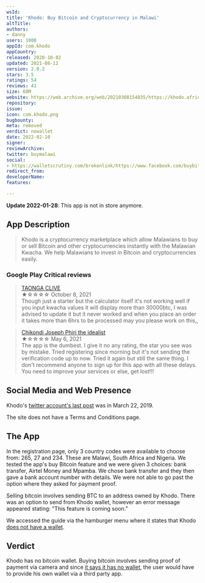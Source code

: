 ```yaml
---
wsId: 
title: 'Khodo: Buy Bitcoin and Cryptocurrency in Malawi'
altTitle: 
authors:
- danny
users: 1000
appId: com.khodo
appCountry: 
released: 2020-10-02
updated: 2021-08-12
version: 2.0.2
stars: 3.5
ratings: 54
reviews: 41
size: 60M
website: https://web.archive.org/web/20210308154035/https://khodo.africa/
repository: 
issue: 
icon: com.khodo.png
bugbounty: 
meta: removed
verdict: nowallet
date: 2022-02-10
signer: 
reviewArchive: 
twitter: buymalawi
social:
- https://walletscrutiny.com/brokenlink/https://www.facebook.com/buybitcoinmalawi
redirect_from: 
developerName: 
features: 

---
```


**Update 2022-01-28**: This app is not in store anymore.

## App Description

> Khodo is a cryptocurrency marketplace which allow Malawians to buy or sell Bitcoin and other cryptocurrencies instantly with the Malawian Kwacha. We help Malawians to invest in Bitcoin and cryptocurrencies easily.

### Google Play Critical reviews

> [TAONGA CLIVE](https://play.google.com/store/apps/details?id=com.khodo&reviewId=gp%3AAOqpTOFN1h64FtFEMsJhBIdOELLN2esigZMXrPN6X3D6ehmuJC9xk9wV55tH4o84NcIqbcLtmG3c8Fr8gpw9Y_s)<br>
  ★☆☆☆☆ October 8, 2021 <br>
       Though just a starter but the calculator itself it's not working well if you input kwacha values it will display more than 30000btc, I was advised to update it but it never worked and when you place an order it takes more than 6hrs to be processed may you please work on this,,

> [Chikondi Joseph Phiri the idealist](https://play.google.com/store/apps/details?id=com.khodo&reviewId=gp%3AAOqpTOHvKzCQKzqvSuY7KlT9t1T00RKG5VW8h5Kzy0LXX3ENcwp0cRK7RnIDfSXtrZJQNMuH71xb3IPqFhfGc3Y)<br>
  ★☆☆☆☆ May 6, 2021 <br>
       The app is the dumbest. I give it no any rating, the star you see was by mistake. Tried registering since morning but it's not sending the verification code up to now. Tried it again but still the same thing. I don't recommend anyone to sign up for this app with all these delays. You need to improve your services or else, get lost!!!

## Social Media and Web Presence

Khodo's [twitter account's last post](https://twitter.com/BuyMalawi/status/1109097963555561473) was in March 22, 2019.

The site does not have a Terms and Conditions page.

## The App

In the registration page, only 3 country codes were available to choose from: 265, 27 and 234. These are Malawi, South Africa and Nigeria. We tested the app's buy Bitcoin feature and we were given 3 choices: bank transfer, Airtel Money and Mpamba. We chose bank transfer and they then gave a bank account number with details. We were not able to go past the option where they asked for payment proof.

Selling bitcoin involves sending BTC to an address owned by Khodo. There was an option to send from Khodo wallet, however an error message appeared stating: "This feature is coming soon."

We accessed the guide via the hamburger menu where it states that Khodo [does not have a wallet](https://twitter.com/BitcoinWalletz/status/1456555842543636485/photo/1).

## Verdict

Khodo has no bitcoin wallet. Buying bitcoin involves sending proof of payment via camera and since [it says it has no wallet](https://twitter.com/BitcoinWalletz/status/1456555842543636485/photo/1), the user would have to provide his own wallet via a third party app.
